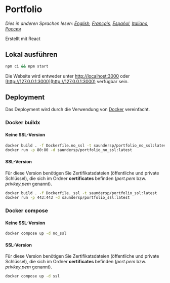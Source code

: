 # Portfolio

_Dies in anderen Sprachen lesen: [English](README.md), [Français](README.fr.md), [Español](README.es.md), [Italiano](README.it.md), [Россия](README.ru.md)_

Erstellt mit React

## Lokal ausführen

```bash
npm ci && npm start
```

Die Website wird entweder unter [http://localhost:3000](http://localhost:3000) oder [http://127.0.0.1:3000](http://127.0.0.1:3000) verfügbar sein.

## Deployment

Das Deployment wird durch die Verwendung von [Docker](https://docs.docker.com/) vereinfacht.

### Docker buildx

#### Keine SSL-Version

```bash
docker build . -f Dockerfile.no_ssl -t saundersp/portfolio_no_ssl:latest
docker run -p 80:80 -d saundersp/portfolio_no_ssl:latest
```

#### SSL-Version

Für diese Version benötigen Sie Zertifikatsdateien (öffentliche und private Schlüssel), die sich im Ordner **certificates** befinden (_pert.pem_ bzw. _privkey.pem_ genannt).

```bash
docker build . -f Dockerfile._ssl -t saundersp/portfolio_ssl:latest
docker run -p 443:443 -d saundersp/portfolio_ssl:latest
```

### Docker compose

#### Keine SSL-Version

```bash
docker compose up -d no_ssl
```

#### SSL-Version

Für diese Version benötigen Sie Zertifikatsdateien (öffentliche und private Schlüssel), die sich im Ordner **certificates** befinden (_pert.pem_ bzw. _privkey.pem_ genannt).

```bash
docker compose up -d ssl
```
